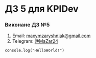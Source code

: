 # ДЗ 5 для KPIDev
### Виконане ДЗ №5
1. Email: maxymzaryshniak@gmail.com
2. Telegram: [@MaZar24](https://t.me/MaZar24)
```
console.log("HelloWorld!")
```
